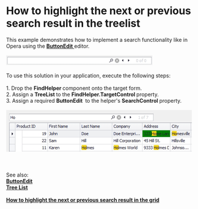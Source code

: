 # How to highlight the next or previous search result in the treelist


This example demonstrates how to implement a search functionality like in Opera using the <a href="https://documentation.devexpress.com/#WindowsForms/clsDevExpressXtraEditorsButtonEdittopic"><strong>ButtonEdit</strong> </a>editor.<br><br><img src="https://raw.githubusercontent.com/DevExpress-Examples/how-to-highlight-the-next-or-previous-search-result-in-the-treelist-t368346/15.2.9+/media/4e45adad-0259-11e6-80bf-00155d62480c.png"><br><br>To use this solution in your application, execute the following steps:<br><br>1. Drop the <strong>FindHelper </strong>component onto the target form.<br>2. Assign a <strong>TreeList </strong>to the <strong>FindHelper.TargetControl </strong>property.<br>3. Assign a required <strong>ButtonEdit </strong> to the helper's <strong>SearchControl </strong>property.<br><br><img src="https://raw.githubusercontent.com/DevExpress-Examples/how-to-highlight-the-next-or-previous-search-result-in-the-treelist-t368346/15.2.9+/media/dd41ef75-0316-11e6-80bf-00155d62480c.png"><br><br><br><br>See also:<br><a href="https://documentation.devexpress.com/#WindowsForms/clsDevExpressXtraEditorsButtonEdittopic"><strong>ButtonEdit</strong> </a><br><strong><a href="https://documentation.devexpress.com/#WindowsForms/CustomDocument2434">Tree List</a><br></strong><br><strong><a href="https://www.devexpress.com/Support/Center/p/T367497">How to highlight the next or previous search result in the grid</a></strong><br><br><br><br>

<br/>


